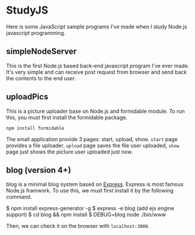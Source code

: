 # StudyJS
Here is some JavaScript sample programs I've made when I study Node.js javascript programming.

## simpleNodeServer
This is the first Node.js based back-end javascript program I've ever made. It's very simple and can receive post request from browser and send back the contents to the end user.

## uploadPics
This is a picture uploader base on Node.js and formidable module. To run this, you must first install the formidable package.

	npm install formidable

The small application provide 3 pages: start, upload, show.
`start` page provides a file uploader, `upload` page saves the file user uploaded, `show` page just shows the picture user uploaded just now.

## blog (version 4+)
blog is a minimal blog system based on [Express](http://expressjs.com/). Express is most famous Node.js framwork. To use this, we must first install it by the following command.

   $ npm install express-generator -g
   $ express -e blog (add ejs engine support)
   $ cd blog && npm install
   $ DEBUG=blog node ./bin/www

Then, we can check it on the browser with `localhost:3000`.

